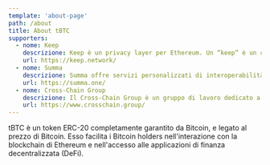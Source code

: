 ```yaml
---
template: 'about-page'
path: /about
title: About tBTC
supporters:
  - nome: Keep
    descrizione: Keep è un privacy layer per Ethereum. Un “keep” è un contenitore off-chain di dati sensibili. Keeps aiuta i contratti a dotarsi del potere di una blockchain pubblica - abilitando una interazione profonda con dati sensibili. Il Keep Network, alimentato dai KEEP tokens, gestisce la custodia per tBTC.
    url: https://keep.network/
  - nome: Summa
    descrizione: Summa offre servizi personalizzati di interoperabilità per aziende, attraverso l'ecosistema blockchain. Le soluzioni consentono alle compagnie di accedere a mercati più grandi, espandendone le caratteristiche, e di accedere a nuova liquidità in un contesto di mercato cross-chain.
    url: https://summa.one/
  - nome: Cross-Chain Group
    descrizione: Il Cross-Chain Group è un gruppo di lavoro dedicato a ricerca, design e implementazione di architetture cross-chain. Attraverso eventi di formazione, servizi di consulenza e software open-source, il suo obiettivo è di espandere l'interoperabilità fra blockchain incoraggiando un ambiente più interconnesso, funzionale e scalabile.
    url: https://www.crosschain.group/
---
```

tBTC è un token ERC-20 completamente garantito da Bitcoin, e legato al prezzo di Bitcoin. Esso facilita i Bitcoin holders nell'interazione con la blockchain di Ethereum e nell'accesso alle applicazioni di finanza decentralizzata (DeFi).
